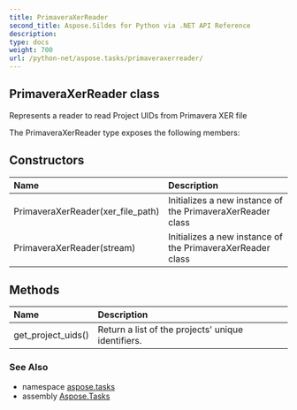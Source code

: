 ```yaml
---
title: PrimaveraXerReader
second_title: Aspose.Sildes for Python via .NET API Reference
description: 
type: docs
weight: 700
url: /python-net/aspose.tasks/primaveraxerreader/
---
```


## PrimaveraXerReader class

Represents a reader to read Project UIDs from Primavera XER file

The PrimaveraXerReader type exposes the following members:
## Constructors
| Name | Description |
| :- | :- |
|PrimaveraXerReader(xer_file_path)|Initializes a new instance of the PrimaveraXerReader class|
|PrimaveraXerReader(stream)|Initializes a new instance of the PrimaveraXerReader class|
## Methods
| Name | Description |
| :- | :- |
|get_project_uids()|Return a list of the projects' unique identifiers.|

### See Also

* namespace [aspose.tasks](/python-net/aspose.tasks/)
* assembly [Aspose.Tasks](/tasks/python-net/)

